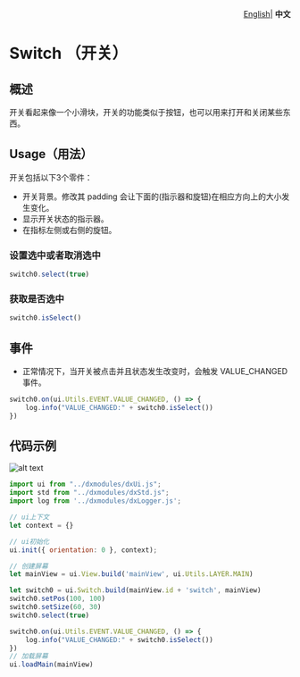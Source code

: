 <p align="right">
    <a href="./README.md">English</a>| <b>中文</b>
</p>


# Switch （开关）

## 概述

开关看起来像一个小滑块，开关的功能类似于按钮，也可以用来打开和关闭某些东西。

## Usage（用法）

开关包括以下3个零件：

- 开关背景。修改其 padding 会让下面的(指示器和旋钮)在相应方向上的大小发生变化。
- 显示开关状态的指示器。
- 在指标左侧或右侧的旋钮。

### 设置选中或者取消选中

```js
switch0.select(true)
```

### 获取是否选中

```js
switch0.isSelect()
```

## 事件

- 正常情况下，当开关被点击并且状态发生改变时，会触发 VALUE_CHANGED 事件。

```js
switch0.on(ui.Utils.EVENT.VALUE_CHANGED, () => {
    log.info("VALUE_CHANGED:" + switch0.isSelect())
})
```

## 代码示例

![alt text](switch.png)

```js
import ui from "../dxmodules/dxUi.js";
import std from "../dxmodules/dxStd.js";
import log from '../dxmodules/dxLogger.js';

// ui上下文
let context = {}

// ui初始化
ui.init({ orientation: 0 }, context);

// 创建屏幕
let mainView = ui.View.build('mainView', ui.Utils.LAYER.MAIN)

let switch0 = ui.Switch.build(mainView.id + 'switch', mainView)
switch0.setPos(100, 100)
switch0.setSize(60, 30)
switch0.select(true)

switch0.on(ui.Utils.EVENT.VALUE_CHANGED, () => {
    log.info("VALUE_CHANGED:" + switch0.isSelect())
})
// 加载屏幕
ui.loadMain(mainView)
```

